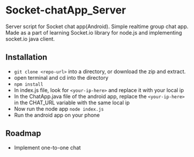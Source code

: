 # Socket-chatApp_Server
Server script for Socket chat app(Android). Simple realtime group chat app.
Made as a part of learning Socket.io library for node.js and implementing socket.io java client.

## Installation
- `git clone <repo-url>` into a directory, or download the zip and extract.
- open terminal and cd into the directory
- `npm install`
- In index.js file, look for `<your-ip-here>` and replace it with your local ip
- In the ChatApp.java file of the android app, replace the `<your-ip-here>` in the CHAT_URL variable with the same local ip
- Now run the node app
    `node index.js`
- Run the android app on your phone

## Roadmap
- Implement one-to-one chat
